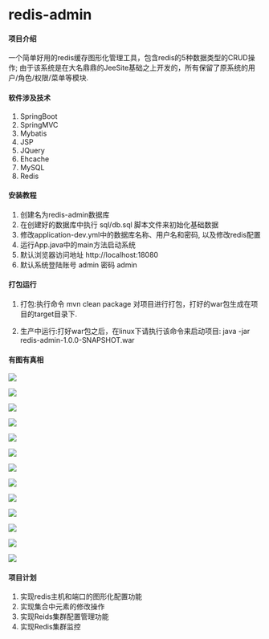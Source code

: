 # redis-admin

#### 项目介绍
一个简单好用的redis缓存图形化管理工具，包含redis的5种数据类型的CRUD操作; 由于该系统是在大名鼎鼎的JeeSite基础之上开发的，所有保留了原系统的用户/角色/权限/菜单等模块.

#### 软件涉及技术
1. SpringBoot
2. SpringMVC
3. Mybatis
4. JSP
5. JQuery
6. Ehcache
7. MySQL
8. Redis


#### 安装教程

1. 创建名为redis-admin数据库
2. 在创建好的数据库中执行 sql/db.sql 脚本文件来初始化基础数据
3. 修改application-dev.yml中的数据库名称、用户名和密码, 以及修改redis配置
4. 运行App.java中的main方法启动系统
5. 默认浏览器访问地址 http://localhost:18080
6. 默认系统登陆账号 admin 密码 admin

#### 打包运行
1. 打包:执行命令 mvn clean package 对项目进行打包，打好的war包生成在项目的target目录下.

2. 生产中运行:打好war包之后，在linux下请执行该命令来启动项目: java -jar redis-admin-1.0.0-SNAPSHOT.war

#### 有图有真相
![](screenshot/1-1541241037174.png)

![](screenshot/2-1541559258468.png)

![](screenshot/3-1541241493839.png)

![](screenshot/4-1541241149816.png)

![](screenshot/4-1541241225580.png)

![](screenshot/5-1541241277696.png)

![](screenshot/6-1541241312722.png)

![](screenshot/7-1541241360744.png)

![](screenshot/8-1541241385881.png)

![](screenshot/9-1541241421674.png)

![](screenshot/10-1541241456056.png)

![](screenshot/11-1542275834144.png)

![](screenshot/12-1542275862427.png)


#### 项目计划

1. 实现redis主机和端口的图形化配置功能
2. 实现集合中元素的修改操作
3. 实现Reids集群配置管理功能
4. 实现Redis集群监控



